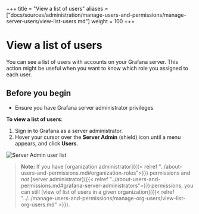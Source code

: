 +++
title = "View a list of users"
aliases = ["docs/sources/administration/manage-users-and-permissions/manage-server-users/view-list-users.md"]
weight = 100
+++

# View a list of users

You can see a list of users with accounts on your Grafana server. This action might be useful when you want to know which role you assigned to each user.

## Before you begin

- Ensure you have Grafana server administrator privileges

**To view a list of users**:

1. Sign in to Grafana as a server administrator.
1. Hover your cursor over the **Server Admin** (shield) icon until a menu appears, and click **Users**.

![Server Admin user list](/static/img/docs/manage-users/server-user-list-7-3.png)

> **Note:** If you have [organization administrator]({{< relref "../about-users-and-permissions.md#organization-roles">}}) permissions and _not_ [server administrator]({{< relref "../about-users-and-permissions.md#grafana-server-administrators">}}) permissions, you can still [view of list of users in a given organization]({{< relref "../../manage-users-and-permissions/manage-org-users/view-list-org-users.md" >}}).
